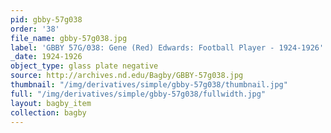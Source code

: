 ```yaml
---
pid: gbby-57g038
order: '38'
file_name: gbby-57g038.jpg
label: 'GBBY 57G/038: Gene (Red) Edwards: Football Player - 1924-1926'
_date: 1924-1926
object_type: glass plate negative
source: http://archives.nd.edu/Bagby/GBBY-57g038.jpg
thumbnail: "/img/derivatives/simple/gbby-57g038/thumbnail.jpg"
full: "/img/derivatives/simple/gbby-57g038/fullwidth.jpg"
layout: bagby_item
collection: bagby
---
```

